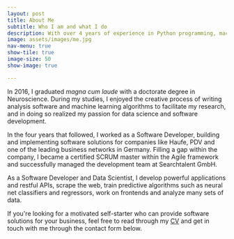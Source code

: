 ```yaml
---
layout: post
title: About Me
subtitle: Who I am and what I do
description: With over 4 years of experience in Python programming, machine learning, statistics and Scrum (Agile) software development, I have built and implemented software solutions for scientific publications and for companies like Haufe, PDV and a well-known German professional network site. In addition to working as a Software Developer and Data Scientist, I became a certified SCRUM Master and have successfully managed the development team at Searchtalent GmbH within the Agile framework.
image: assets/images/me.jpg
nav-menu: true
show-tile: true
image-size: 50
show-image: true

---
```


In 2016, I graduated *magna cum laude* with a doctorate degree in Neuroscience. During my studies, I enjoyed the creative process of writing analysis software and machine learning algorithms to facilitate my research, and in doing so realized my passion for data science and software development.
 
In the four years that followed, I worked as a Software Developer, building and implementing software solutions for companies like Haufe, PDV and one of the leading business networks in Germany. Filling a gap within the company, I became a certified SCRUM master within the Agile framework and successfully managed the development team at Searchtalent GmbH. 

As a Software Developer and Data Scientist, I develop powerful applications and restful APIs, scrape the web, train predictive algorithms such as neural net classifiers and regressors, work on frontends and analyze many sets of data.
 
If you're looking for a motivated self-starter who can provide software solutions for your business, feel free to read through my [CV](curriculum_vitae.html) and get in touch with me through the contact form below.
